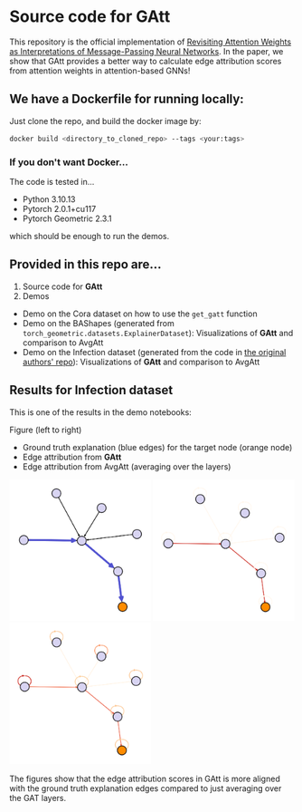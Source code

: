 # Source code for GAtt

This repository is the official implementation of [Revisiting Attention Weights as Interpretations of Message-Passing Neural Networks](https://arxiv.org/abs/2030.12345](https://arxiv.org/abs/2406.04612)). In the paper, we show that GAtt provides a better way to calculate edge attribution scores from attention weights in attention-based GNNs!

## We have a Dockerfile for running locally:

Just clone the repo, and build the docker image by:

```bash
docker build <directory_to_cloned_repo> --tags <your:tags>
```

### If you don't want Docker...

The code is tested in...
- Python 3.10.13
- Pytorch 2.0.1+cu117
- Pytorch Geometric 2.3.1

which should be enough to run the demos.

## Provided in this repo are...
1. Source code for **GAtt**
2. Demos
- Demo on the Cora dataset on how to use the `get_gatt` function
- Demo on the BAShapes (generated from `torch_geometric.datasets.ExplainerDataset`): Visualizations of **GAtt** and comparison to AvgAtt
- Demo on the Infection dataset (generated from the code in [the original authors' repo](https://github.com/m30m/gnn-explainability)): Visualizations of **GAtt** and comparison to AvgAtt

## Results for Infection dataset

This is one of the results in the demo notebooks:

Figure (left to right)
- Ground truth explanation (blue edges) for the target node (orange node)
- Edge attribution from **GAtt**
- Edge attribution from AvgAtt (averaging over the layers)

<p float="left">
  <img src="/Figures/Infection_3L_ground_truth.png" width="250" />
  <img src="/Figures/Infection_3L_GAtt.png" width="250" /> 
  <img src="/Figures/Infection_3L_AvgAtt.png" width="250" />
</p>

The figures show that the edge attribution scores in GAtt is more aligned with the ground truth explanation edges compared to just averaging over the GAT layers.
